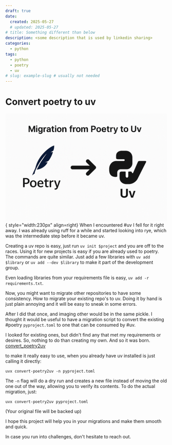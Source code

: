 ```yaml
---
draft: true
date:
  created: 2025-05-27
  # updated: 2025-05-27
# title: Something different than below
description: <some description that is used by linkedin sharing>
categories:
  - python
tags:
  - python
  - poetry
  - uv
# slug: example-slug # usually not needed
---
```


# Convert poetry to uv

![poetry2uv](images/poetry2uv/poetry2uv.png){ style="width:230px" align=right}
When I encountered #uv I fell for it right away. I was already using ruff for a while and started looking into rye, which was the intermediate step before it became uv.

Creating a uv repo is easy, just run `uv init $project` and you are off to the races. Using it for new projects is easy if you are already used to poetry. The commands are quite similar. Just add a few libraries with `uv add $library` or `uv add --dev $library` to make it part of the development group.

<!-- more -->

Even loading libraries from your requirements file is easy, `uv add -r requirements.txt`.

Now, you might want to migrate other repositories to have some consistency.  How to migrate your existing repo's to uv. Doing it by hand is just plain annoying and it will be easy to sneak in some errors.

After I did that once, and imaging other would be in the same pickle. I thought it would be useful to have a migration script to convert the existing #poetry `pyproject.toml` to one that can be consumed by #uv.

I looked for existing ones, but didn't find any that met my requirements or desires. So, nothing to do than creating my own. And so it was born. [convert_poetry2uv](https://github.com/bartdorlandt/convert_poetry2uv)

to make it really easy to use, when you already have uv installed is just calling it directly:

    uvx convert-poetry2uv -n pyproject.toml

The `-n` flag will do a dry run and creates a new file instead of moving the old one out of the way, allowing you to verify its contents.
To do the actual migration, just:

    uvx convert-poetry2uv pyproject.toml

(Your original file will be backed up)

I hope this project will help you in your migrations and make them smooth and quick.

In case you run into challenges, don't hesitate to reach out.
